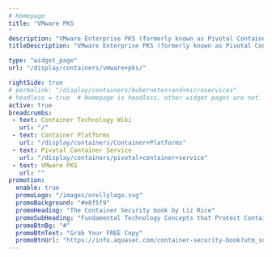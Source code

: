 ```yaml
---
# Homepage
title: "VMware PKS
"
description: "VMware Enterprise PKS (formerly known as Pivotal Container Service or PKS) is a turnkey product that enables enterprises and service providers to simplify the deployment and operations of Kubernetes clusters. This page gathers resources about VMware PKS and how to deploy it."
titleDescription: "VMware Enterprise PKS (formerly known as Pivotal Container Service or PKS) is a turnkey product that enables enterprises and service providers to simplify the deployment and operations of Kubernetes clusters. This page gathers resources about VMware PKS and how to deploy it." 

type: "widget_page"
url: "/display/containers/vmware+pks/" 

rightSide: true 
# permalink: "/display/containers/kubernetes+and+microservices"
# headless = true  # Homepage is headless, other widget pages are not.
active: true
breadcrumbs:
 - text: Container Technology Wiki
   url: "/"
 - text: Container Platforms
   url: "/display/containers/Container+Platforms"
 - text: Pivotal Container Service
   url: "/display/containers/pivotal+container+service"
 - text: VMware PKS
   url: ""
promotion:
  enable: true
  promoLogo: "/images/orellylogo.svg"
  promoBackground: "#e8f5f9"
  promoHeading: "The Container Security book by Liz Rice"
  promoSubHeading: "Fundamental Technology Concepts that Protect Containerized Applications"
  promoBtnBg: "#"
  promoBtnText: "Grab Your FREE Copy"
  promoBtnUrl: "https://info.aquasec.com/container-security-book?utm_source=wiki"
---
```


